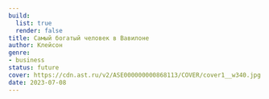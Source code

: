 ```yaml
---
build:
  list: true
  render: false
title: Самый богатый человек в Вавилоне
author: Клейсон
genre:
- business
status: future
cover: https://cdn.ast.ru/v2/ASE000000000868113/COVER/cover1__w340.jpg
date: 2023-07-08
---
```


